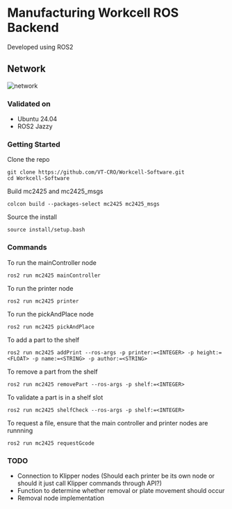 # Manufacturing Workcell ROS Backend

Developed using ROS2

## Network

![network](https://github.com/VT-CRO/Workcell-Software/blob/main/images/network.jpg)

### Validated on

- Ubuntu 24.04
- ROS2 Jazzy

### Getting Started

Clone the repo

    git clone https://github.com/VT-CRO/Workcell-Software.git
    cd Workcell-Software

Build mc2425 and mc2425_msgs

    colcon build --packages-select mc2425 mc2425_msgs

Source the install

    source install/setup.bash

### Commands

To run the mainController node

    ros2 run mc2425 mainController

To run the printer node

    ros2 run mc2425 printer

To run the pickAndPlace node

    ros2 run mc2425 pickAndPlace

To add a part to the shelf

    ros2 run mc2425 addPrint --ros-args -p printer:=<INTEGER> -p height:=<FLOAT> -p name:=<STRING> -p author:=<STRING>

To remove a part from the shelf

    ros2 run mc2425 removePart --ros-args -p shelf:=<INTEGER>

To validate a part is in a shelf slot

    ros2 run mc2425 shelfCheck --ros-args -p shelf:=<INTEGER>

To request a file, ensure that the main controller and printer nodes are runnning

    ros2 run mc2425 requestGcode

### TODO

- Connection to Klipper nodes (Should each printer be its own node or should it just call Klipper commands through API?)
- Function to determine whether removal or plate movement should occur
- Removal node implementation

